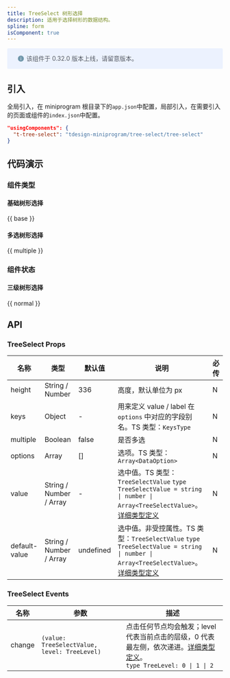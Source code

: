 ```yaml
---
title: TreeSelect 树形选择
description: 适用于选择树形的数据结构。
spline: form
isComponent: true
---
```


<div style="background: #ecf2fe; display: flex; align-items: center; line-height: 20px; padding: 14px 24px; border-radius: 3px; color: #555a65">
  <svg fill="none" viewBox="0 0 16 16" width="16px" height="16px" style="margin-right: 5px">
    <path fill="#7097ab" d="M8 15A7 7 0 108 1a7 7 0 000 14zM7.4 4h1.2v1.2H7.4V4zm.1 2.5h1V12h-1V6.5z" fillOpacity="0.9"></path>
  </svg>
  该组件于 0.32.0 版本上线，请留意版本。
</div>

## 引入

全局引入，在 miniprogram 根目录下的`app.json`中配置，局部引入，在需要引入的页面或组件的`index.json`中配置。

```json
"usingComponents": {
  "t-tree-select": "tdesign-miniprogram/tree-select/tree-select"
}
```

## 代码演示

### 组件类型

#### 基础树形选择

{{ base }}

#### 多选树形选择

{{ multiple }}

### 组件状态

#### 三级树形选择

{{ normal }}

## API
### TreeSelect Props

名称 | 类型 | 默认值 | 说明 | 必传
-- | -- | -- | -- | --
height | String / Number | 336 | 高度，默认单位为 px | N
keys | Object | - | 用来定义 value / label 在 `options` 中对应的字段别名。TS 类型：`KeysType` | N
multiple | Boolean | false | 是否多选 | N
options | Array | [] | 选项。TS 类型：`Array<DataOption>` | N
value | String / Number / Array | - | 选中值。TS 类型：`TreeSelectValue` `type TreeSelectValue = string \| number \| Array<TreeSelectValue>`。[详细类型定义](https://github.com/Tencent/tdesign-miniprogram/tree/develop/src/tree-select/type.ts) | N
default-value | String / Number / Array | undefined | 选中值。非受控属性。TS 类型：`TreeSelectValue` `type TreeSelectValue = string \| number \| Array<TreeSelectValue>`。[详细类型定义](https://github.com/Tencent/tdesign-miniprogram/tree/develop/src/tree-select/type.ts) | N

### TreeSelect Events

名称 | 参数 | 描述
-- | -- | --
change | `(value: TreeSelectValue, level: TreeLevel) ` | 点击任何节点均会触发；level 代表当前点击的层级，0 代表最左侧，依次递进。[详细类型定义](https://github.com/Tencent/tdesign-miniprogram/tree/develop/src/tree-select/type.ts)。<br/>`type TreeLevel: 0 \| 1 \| 2`<br/>
